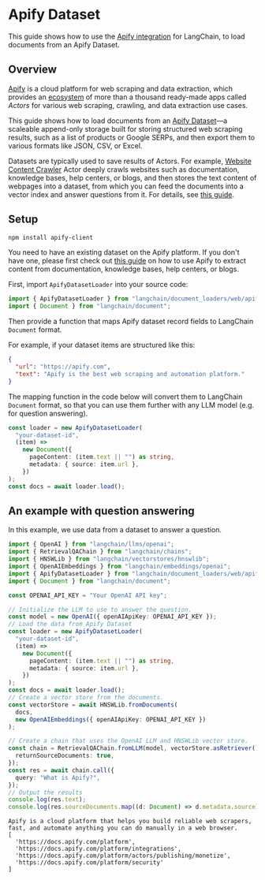 # Apify Dataset

This guide shows how to use the [Apify integration](../../../../../ecosystem/apify.md) for LangChain,
to load documents from an Apify Dataset.

## Overview

[Apify](https://apify.com) is a cloud platform for web scraping and data extraction,
which provides an [ecosystem](https://apify.com/store) of more than a thousand
ready-made apps called _Actors_ for various web scraping, crawling, and data extraction use cases.

This guide shows how to load documents
from an [Apify Dataset](https://docs.apify.com/platform/storage/dataset)—a scaleable append-only
storage built for storing structured web scraping results,
such as a list of products or Google SERPs, and then export them to various
formats like JSON, CSV, or Excel.

Datasets are typically used to save results of Actors.
For example, [Website Content Crawler](https://apify.com/apify/website-content-crawler) Actor
deeply crawls websites such as documentation, knowledge bases, help centers, or blogs,
and then stores the text content of webpages into a dataset,
from which you can feed the documents into a vector index and answer questions from it.
For details, see [this guide](../../../../agents/tools/integrations/apify.md).

## Setup

```bash npm2yarn
npm install apify-client
```

You need to have an existing dataset on the Apify platform. If you don't have one, please first check out [this guide](../../../../agents/tools/integrations/apify.md) on how to use Apify to extract content from documentation, knowledge bases, help centers, or blogs.

First, import `ApifyDatasetLoader` into your source code:

```ts
import { ApifyDatasetLoader } from "langchain/document_loaders/web/apify_dataset";
import { Document } from "langchain/document";
```

Then provide a function that maps Apify dataset record fields to LangChain `Document` format.

For example, if your dataset items are structured like this:

```json
{
  "url": "https://apify.com",
  "text": "Apify is the best web scraping and automation platform."
}
```

The mapping function in the code below will convert them to LangChain `Document` format, so that you can use them further with any LLM model (e.g. for question answering).

```ts
const loader = new ApifyDatasetLoader(
  "your-dataset-id",
  (item) =>
    new Document({
      pageContent: (item.text || "") as string,
      metadata: { source: item.url },
    })
);
const docs = await loader.load();
```

## An example with question answering

In this example, we use data from a dataset to answer a question.

```ts
import { OpenAI } from "langchain/llms/openai";
import { RetrievalQAChain } from "langchain/chains";
import { HNSWLib } from "langchain/vectorstores/hnswlib";
import { OpenAIEmbeddings } from "langchain/embeddings/openai";
import { ApifyDatasetLoader } from "langchain/document_loaders/web/apify_dataset";
import { Document } from "langchain/document";

const OPENAI_API_KEY = "Your OpenAI API key";

// Initialize the LLM to use to answer the question.
const model = new OpenAI({ openAIApiKey: OPENAI_API_KEY });
// Load the data from Apify Dataset
const loader = new ApifyDatasetLoader(
  "your-dataset-id",
  (item) =>
    new Document({
      pageContent: (item.text || "") as string,
      metadata: { source: item.url },
    })
);
const docs = await loader.load();
// Create a vector store from the documents.
const vectorStore = await HNSWLib.fromDocuments(
  docs,
  new OpenAIEmbeddings({ openAIApiKey: OPENAI_API_KEY })
);

// Create a chain that uses the OpenAI LLM and HNSWLib vector store.
const chain = RetrievalQAChain.fromLLM(model, vectorStore.asRetriever(), {
  returnSourceDocuments: true,
});
const res = await chain.call({
  query: "What is Apify?",
});
// Output the results
console.log(res.text);
console.log(res.sourceDocuments.map((d: Document) => d.metadata.source));
```

```
Apify is a cloud platform that helps you build reliable web scrapers, fast, and automate anything you can do manually in a web browser.
[
  'https://docs.apify.com/platform',
  'https://docs.apify.com/platform/integrations',
  'https://docs.apify.com/platform/actors/publishing/monetize',
  'https://docs.apify.com/platform/security'
]
```

